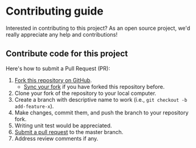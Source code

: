# Contributing guide

Interested in contributing to this project? As an open source project, we'd really appreciate any
help and contributions!

## Contribute code for this project

Here's how to submit a Pull Request (PR):

1. [Fork this repository on GitHub][fork].
   * [Sync your fork][sync-fork] if you have forked this repository before.
2. Clone your fork of the repository to your local computer.
3. Create a branch with descriptive name to work (i.e., `git checkout -b add-feature-x`).
4. Make changes, commit them, and push the branch to your repository fork.
5. Writing unit test would be appreciated.
6. [Submit a pull request][pull-req] to the master branch.
7. Address review comments if any.

[fork]: https://help.github.com/articles/fork-a-repo
[sync-fork]: https://help.github.com/en/github/collaborating-with-issues-and-pull-requests/syncing-a-fork
[pull-req]: https://help.github.com/articles/using-pull-requests